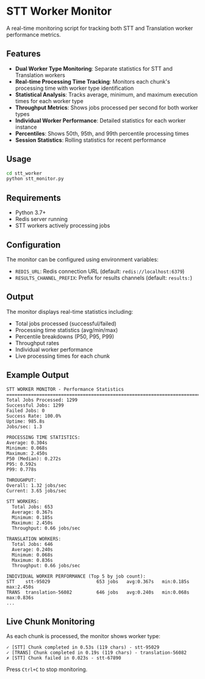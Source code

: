# STT Worker Monitor

A real-time monitoring script for tracking both STT and Translation worker performance metrics.

## Features

- **Dual Worker Type Monitoring**: Separate statistics for STT and Translation workers
- **Real-time Processing Time Tracking**: Monitors each chunk's processing time with worker type identification
- **Statistical Analysis**: Tracks average, minimum, and maximum execution times for each worker type
- **Throughput Metrics**: Shows jobs processed per second for both worker types
- **Individual Worker Performance**: Detailed statistics for each worker instance
- **Percentiles**: Shows 50th, 95th, and 99th percentile processing times
- **Session Statistics**: Rolling statistics for recent performance

## Usage

```bash
cd stt_worker
python stt_monitor.py
```

## Requirements

- Python 3.7+
- Redis server running
- STT workers actively processing jobs

## Configuration

The monitor can be configured using environment variables:

- `REDIS_URL`: Redis connection URL (default: `redis://localhost:6379`)
- `RESULTS_CHANNEL_PREFIX`: Prefix for results channels (default: `results:`)

## Output

The monitor displays real-time statistics including:

- Total jobs processed (successful/failed)
- Processing time statistics (avg/min/max)
- Percentile breakdowns (P50, P95, P99)
- Throughput rates
- Individual worker performance
- Live processing times for each chunk

## Example Output

```
STT WORKER MONITOR - Performance Statistics
================================================================================
Total Jobs Processed: 1299
Successful Jobs: 1299
Failed Jobs: 0
Success Rate: 100.0%
Uptime: 985.8s
Jobs/sec: 1.3

PROCESSING TIME STATISTICS:
Average: 0.304s
Minimum: 0.068s
Maximum: 2.450s
P50 (Median): 0.272s
P95: 0.592s
P99: 0.778s

THROUGHPUT:
Overall: 1.32 jobs/sec
Current: 3.65 jobs/sec

STT WORKERS:
  Total Jobs: 653
  Average: 0.367s
  Minimum: 0.185s
  Maximum: 2.450s
  Throughput: 0.66 jobs/sec

TRANSLATION WORKERS:
  Total Jobs: 646
  Average: 0.240s
  Minimum: 0.068s
  Maximum: 0.836s
  Throughput: 0.66 jobs/sec

INDIVIDUAL WORKER PERFORMANCE (Top 5 by job count):
STT    stt-95029                 653 jobs   avg:0.367s   min:0.185s   max:2.450s
TRANS  translation-56082         646 jobs   avg:0.240s   min:0.068s   max:0.836s
...
```

## Live Chunk Monitoring

As each chunk is processed, the monitor shows worker type:
```
✓ [STT] Chunk completed in 0.53s (119 chars) - stt-95029
✓ [TRANS] Chunk completed in 0.19s (119 chars) - translation-56082
✗ [STT] Chunk failed in 0.023s - stt-67890
```

Press `Ctrl+C` to stop monitoring.
